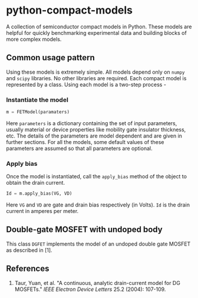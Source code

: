 # python-compact-models

A collection of semiconductor compact models in Python. 
These models are helpful for quickly benchmarking experimental data and building blocks of more complex models.

## Common usage pattern

Using these models is extremely simple. 
All models depend only on `numpy` and `scipy` libraries. 
No other libraries are required.
Each compact model is represented by a class. 
Using each model is a two-step process -

### Instantiate the model

```python
m = FETModel(paramaters)
```

Here `parameters` is a dictionary containing the set of input parameters, 
usually material or device properties like mobility gate insulator thickness, etc. 
The details of the parameters are model dependent and are given in further sections.
For all the models, some default values of these parameters are assumed so that all parameters are optional.

### Apply bias

Once the model is instantiated, call the `apply_bias` method of the object to obtain the drain current.

```python
Id = m.apply_bias(VG, VD)
```

Here `VG` and `VD` are gate and drain bias respectively (in Volts).
`Id` is the drain current in amperes per meter.

## Double-gate MOSFET with undoped body

This class `DGFET` implements the model of an undoped double gate MOSFET as described in [1].

## References

1. Taur, Yuan, et al. "A continuous, analytic drain-current model for DG MOSFETs." *IEEE Electron Device Letters* 25.2 (2004): 107-109.




